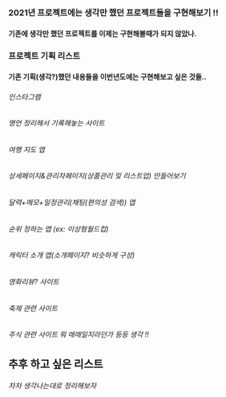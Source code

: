 ### 2021년 프로젝트에는 생각만 했던 프로젝트들을 구현해보기 !!
#### 기존에 생각만 했던 프로젝트를 이제는 구현해볼때가 되지 않았나.

### 프로젝트 기획 리스트
#### 기존 기획(생각?)했던 내용들을 이번년도에는 구현해보고 싶은 것들..
  ###### 인스타그램
  ###### 명언 정리해서 기록해놓는 사이트
  ###### 여행 지도 앱
  ###### 상세페이지&관리자페이지(상품관리 및 리스트업) 만들어보기
  ###### 달력+메모+일정관리(채팅(편의성 검색)) 앱
  ###### 순위 정하는 앱 (ex: 이상형월드컵)
  ###### 캐릭터 소개 앱(소개페이지? 비슷하게 구성)
  ###### 영화리뷰? 사이트
  ###### 축제 관련 사이트
  ###### 주식 관련 사이트 뭐 매매일지라던가 등등 생각 !! 


## 추후 하고 싶은 리스트
  ###### 차차 생각나는대로 정리해보자
